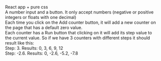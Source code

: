React app + pure css  
A number input and a button. It only accept numbers (negative or positive integers or floats with one decimal)  
Each time you click on the Add counter button, it will add a new counter on the page that has a default zero value.  
Each counter has a Run button that clicking on it will add its step value to the current value. So if we have 3 counters with different steps it should result like this:  
Step: 3. Results: 0, 3, 6, 9, 12  
Step: -2.6. Results: 0, -2.6, -5.2, -7.8
